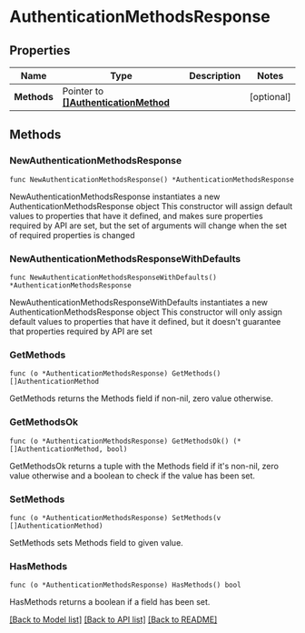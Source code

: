 # AuthenticationMethodsResponse

## Properties

Name | Type | Description | Notes
------------ | ------------- | ------------- | -------------
**Methods** | Pointer to [**[]AuthenticationMethod**](AuthenticationMethod.md) |  | [optional] 

## Methods

### NewAuthenticationMethodsResponse

`func NewAuthenticationMethodsResponse() *AuthenticationMethodsResponse`

NewAuthenticationMethodsResponse instantiates a new AuthenticationMethodsResponse object
This constructor will assign default values to properties that have it defined,
and makes sure properties required by API are set, but the set of arguments
will change when the set of required properties is changed

### NewAuthenticationMethodsResponseWithDefaults

`func NewAuthenticationMethodsResponseWithDefaults() *AuthenticationMethodsResponse`

NewAuthenticationMethodsResponseWithDefaults instantiates a new AuthenticationMethodsResponse object
This constructor will only assign default values to properties that have it defined,
but it doesn't guarantee that properties required by API are set

### GetMethods

`func (o *AuthenticationMethodsResponse) GetMethods() []AuthenticationMethod`

GetMethods returns the Methods field if non-nil, zero value otherwise.

### GetMethodsOk

`func (o *AuthenticationMethodsResponse) GetMethodsOk() (*[]AuthenticationMethod, bool)`

GetMethodsOk returns a tuple with the Methods field if it's non-nil, zero value otherwise
and a boolean to check if the value has been set.

### SetMethods

`func (o *AuthenticationMethodsResponse) SetMethods(v []AuthenticationMethod)`

SetMethods sets Methods field to given value.

### HasMethods

`func (o *AuthenticationMethodsResponse) HasMethods() bool`

HasMethods returns a boolean if a field has been set.


[[Back to Model list]](../README.md#documentation-for-models) [[Back to API list]](../README.md#documentation-for-api-endpoints) [[Back to README]](../README.md)



